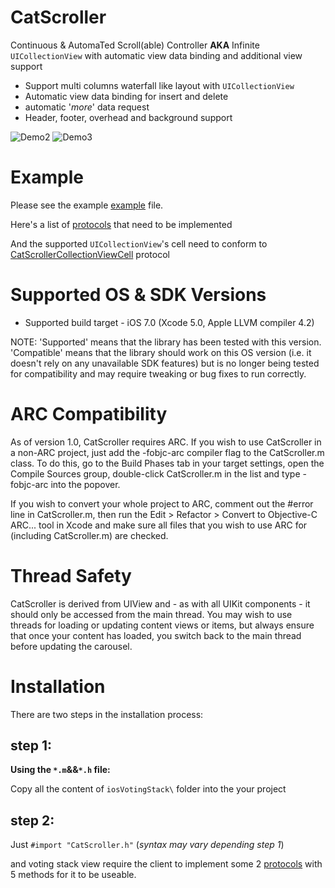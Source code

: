 CatScroller
=========
Continuous & AutomaTed Scroll(able) Controller
**AKA**
Infinite ```UICollectionView``` with automatic view data binding and additional view support

  - Support multi columns waterfall like layout with ```UICollectionView```
  - Automatic view data binding for insert and delete
  - automatic '*more*' data request
  - Header, footer, overhead and background support

![Demo2]
![Demo3]
<!-- [Demo1] -->

Example
=======
Please see the example [example] file. 

Here's a list of [protocols] that need to be implemented

And the supported ```UICollectionView```'s cell need to conform to [CatScrollerCollectionViewCell] protocol

Supported OS & SDK Versions
===========================

* Supported build target - iOS 7.0 (Xcode 5.0, Apple LLVM compiler 4.2)

NOTE: 'Supported' means that the library has been tested with this version. 'Compatible' means that the library should work on this OS version (i.e. it doesn't rely on any unavailable SDK features) but is no longer being tested for compatibility and may require tweaking or bug fixes to run correctly.


ARC Compatibility
=================

As of version 1.0, CatScroller requires ARC. If you wish to use CatScroller in a non-ARC project, just add the -fobjc-arc compiler flag to the CatScroller.m class. To do this, go to the Build Phases tab in your target settings, open the Compile Sources group, double-click CatScroller.m in the list and type -fobjc-arc into the popover.

If you wish to convert your whole project to ARC, comment out the #error line in CatScroller.m, then run the Edit > Refactor > Convert to Objective-C ARC... tool in Xcode and make sure all files that you wish to use ARC for (including CatScroller.m) are checked.


Thread Safety
=============

CatScroller is derived from UIView and - as with all UIKit components - it should only be accessed from the main thread. You may wish to use threads for loading or updating content views or items, but always ensure that once your content has loaded, you switch back to the main thread before updating the carousel.


Installation
=============

There are two steps in the installation process:

step 1:
--------------
<!-- **Using the ``.framework`` file**:

The file is located in ``Framework\`` folder. 
To use the CatScroller class in an app, just drag the CatScroller class files (demo files and assets are not needed) into your project and add the QuartzCore framework. -->


**Using the ``*.m``&&``*.h`` file:**

Copy all the content of ``iosVotingStack\`` folder into the your project

<!-- 
**Using it as ``Sub Projects:``** 

A create static library project is already created. And it is located in ``createStaticLibrary\`` folder. 
Please use the [Creating a Static Library in iOS Tutorial] article's `Method 2: Subprojects` section for detail.
 -->

step 2:
-------

Just ``#import "CatScroller.h"`` (*syntax may vary depending step 1*)

and voting stack view require the client to implement some 2 [protocols] with 5 methods for it to be useable.







[example]:https://github.com/tagged/ios-cat-scroller/blob/master/CatScrollerExample/CatScrollerExample/ViewController.m#L40
[protocols]:https://github.com/tagged/ios-cat-scroller/blob/master/CatScroller/CatScroller.h#L58
[CatScrollerCollectionViewCell]:https://github.com/tagged/ios-cat-scroller/blob/master/CatScroller/CatScroller.h#L25
<!-- [Demo1]:https://s3.amazonaws.com/uploads.hipchat.com/30/602337/YYsMUvoKYRXZ5FF/additionalView.gif -->
[Demo2]:https://s3.amazonaws.com/uploads.hipchat.com/30/602337/rJIa4CeLERNx6xf/autoAdd320.gif
[Demo3]:https://s3.amazonaws.com/uploads.hipchat.com/30/602337/UC5fifkkJAhYlTz/multiDeletion320.gif
<!-- [Creating a Static Library in iOS Tutorial]:http://www.raywenderlich.com/41377/creating-a-static-library-in-ios-tutorial -->